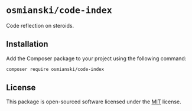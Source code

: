 # `osmianski/code-index`

Code reflection on steroids.

## Installation

Add the Composer package to your project using the following command:

```bash
composer require osmianski/code-index
```

## License

This package is open-sourced software licensed under the [MIT](LICENSE.md) license.
